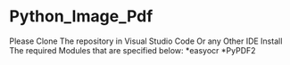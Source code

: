 # Python_Image_Pdf
Please Clone The repository in Visual Studio Code Or any Other IDE
Install The required Modules that are specified below:
*easyocr
*PyPDF2
